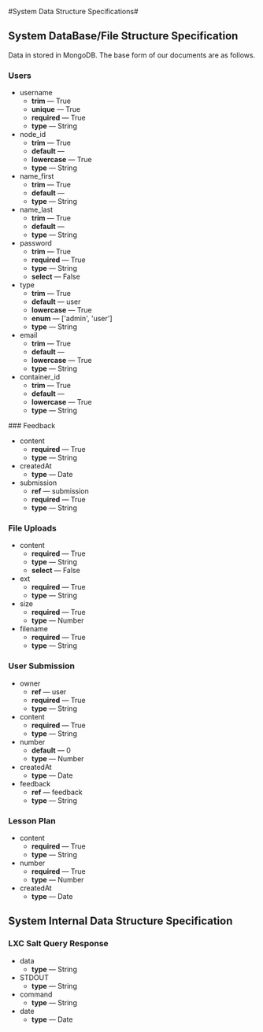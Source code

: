 #System Data Structure Specifications#

## System DataBase/File Structure Specification

Data in stored in MongoDB. The base form of our documents are as follows. 

### Users

- username
    - **trim** &mdash; True
    - **unique** &mdash; True
    - **required** &mdash; True
    - **type** &mdash; String
- node_id
    - **trim** &mdash; True
    - **default** &mdash; 
    - **lowercase** &mdash; True
    - **type** &mdash; String
- name_first
    - **trim** &mdash; True
    - **default** &mdash; 
    - **type** &mdash; String
- name_last
    - **trim** &mdash; True
    - **default** &mdash; 
    - **type** &mdash; String
- password
    - **trim** &mdash; True
    - **required** &mdash; True
    - **type** &mdash; String
    - **select** &mdash; False
- type
    - **trim** &mdash; True
    - **default** &mdash; user
    - **lowercase** &mdash; True
    - **enum** &mdash; ['admin', 'user']
    - **type** &mdash; String
- email
    - **trim** &mdash; True
    - **default** &mdash; 
    - **lowercase** &mdash; True
    - **type** &mdash; String
- container_id
    - **trim** &mdash; True
    - **default** &mdash; 
    - **lowercase** &mdash; True
    - **type** &mdash; String

<div class="break"></div>
### Feedback

- content
    - **required** &mdash; True
    - **type** &mdash; String
- createdAt
    - **type** &mdash; Date
- submission
    - **ref** &mdash; submission
    - **required** &mdash; True
    - **type** &mdash; String

### File Uploads

- content
    - **required** &mdash; True
    - **type** &mdash; String
    - **select** &mdash; False
- ext
    - **required** &mdash; True
    - **type** &mdash; String
- size
    - **required** &mdash; True
    - **type** &mdash; Number
- filename
    - **required** &mdash; True
    - **type** &mdash; String

<div class="break"></div>

### User Submission

- owner
    - **ref** &mdash; user
    - **required** &mdash; True
    - **type** &mdash; String
- content
    - **required** &mdash; True
    - **type** &mdash; String
- number
    - **default** &mdash; 0
    - **type** &mdash; Number
- createdAt
    - **type** &mdash; Date
- feedback
    - **ref** &mdash; feedback
    - **type** &mdash; String

### Lesson Plan

- content
    - **required** &mdash; True
    - **type** &mdash; String
- number
    - **required** &mdash; True
    - **type** &mdash; Number
- createdAt
    - **type** &mdash; Date

<div class="break"></div>

## System Internal Data Structure Specification

### LXC Salt Query Response 

- data
    - **type** &mdash; String
- STDOUT
    - **type** &mdash; String
- command
    - **type** &mdash; String
- date
    - **type** &mdash; Date
